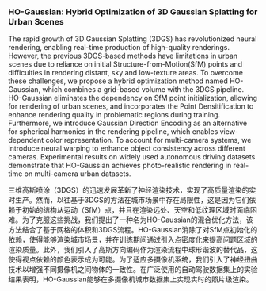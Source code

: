 ### HO-Gaussian: Hybrid Optimization of 3D Gaussian Splatting for Urban Scenes

The rapid growth of 3D Gaussian Splatting (3DGS) has revolutionized neural rendering, enabling real-time production of high-quality renderings. However, the previous 3DGS-based methods have limitations in urban scenes due to reliance on initial Structure-from-Motion(SfM) points and difficulties in rendering distant, sky and low-texture areas. To overcome these challenges, we propose a hybrid optimization method named HO-Gaussian, which combines a grid-based volume with the 3DGS pipeline. HO-Gaussian eliminates the dependency on SfM point initialization, allowing for rendering of urban scenes, and incorporates the Point Densitification to enhance rendering quality in problematic regions during training. Furthermore, we introduce Gaussian Direction Encoding as an alternative for spherical harmonics in the rendering pipeline, which enables view-dependent color representation. To account for multi-camera systems, we introduce neural warping to enhance object consistency across different cameras. Experimental results on widely used autonomous driving datasets demonstrate that HO-Gaussian achieves photo-realistic rendering in real-time on multi-camera urban datasets.

三维高斯喷涂（3DGS）的迅速发展革新了神经渲染技术，实现了高质量渲染的实时生产。然而，以往基于3DGS的方法在城市场景中存在局限性，这是因为它们依赖于初始的结构从运动（SfM）点，并且在渲染远处、天空和低纹理区域时面临困难。为了克服这些挑战，我们提出了一种名为HO-Gaussian的混合优化方法，该方法结合了基于网格的体积和3DGS流程。HO-Gaussian消除了对SfM点初始化的依赖，使得能够渲染城市场景，并在训练期间通过引入点密度化来提高问题区域的渲染质量。此外，我们引入了高斯方向编码作为渲染流程中球形谐波的替代品，这使得视点依赖的颜色表示成为可能。为了适应多摄像机系统，我们引入了神经扭曲技术以增强不同摄像机之间物体的一致性。在广泛使用的自动驾驶数据集上的实验结果表明，HO-Gaussian能够在多摄像机城市数据集上实现实时的照片级渲染。
